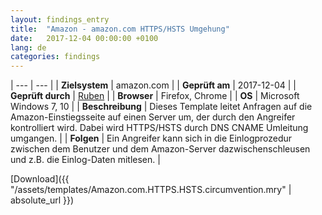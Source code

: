 ```yaml
---
layout: findings_entry
title:  "Amazon - amazon.com HTTPS/HSTS Umgehung"
date:   2017-12-04 00:00:00 +0100
lang: de
categories: findings
---
```


| --- | --- |
| **Zielsystem** | amazon.com |
| **Geprüft am** | 2017-12-04  |
| **Geprüft durch** | [Ruben](https://twitter.com/rubenunteregger)  |
| **Browser** | Firefox, Chrome   |
| **OS** | Microsoft Windows 7, 10   |
| **Beschreibung** | Dieses Template leitet Anfragen auf die Amazon-Einstiegsseite auf einen Server um, der durch den Angreifer kontrolliert wird. Dabei wird HTTPS/HSTS durch DNS CNAME Umleitung umgangen. |
| **Folgen** | Ein Angreifer kann sich in die Einlogprozedur zwischen dem Benutzer und dem Amazon-Server  dazwischenschleusen und z.B. die Einlog-Daten mitlesen. | 
  
  
[Download]({{ "/assets/templates/Amazon.com.HTTPS.HSTS.circumvention.mry" | absolute_url }})
